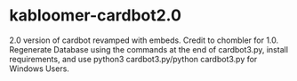 # kabloomer-cardbot2.0
2.0 version of cardbot revamped with embeds. Credit to chombler for 1.0.
Regenerate Database using the commands at the end of cardbot3.py, install requirements, and use python3 cardbot3.py/python cardbot3.py for Windows Users.
